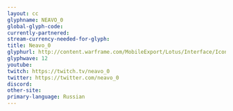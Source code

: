 ```yaml
---
layout: cc
glyphname: NEAVO_0
global-glyph-code: 
currently-partnered: 
stream-currency-needed-for-glyph: 
title: Neavo_0 
glyphurl: http://content.warframe.com/MobileExport/Lotus/Interface/Icons/Player/ContentCreators/Neavo.png
glyphwave: 12
youtube: 
twitch: https://twitch.tv/neavo_0
twitter: https://twitter.com/neavo_0
discord: 
other-site: 
primary-language: Russian
---
```


